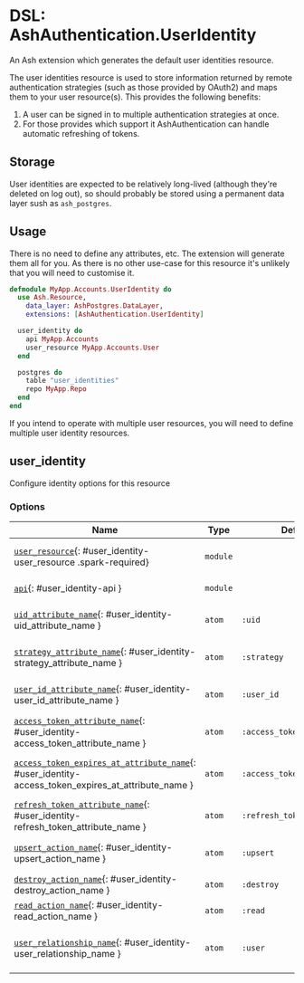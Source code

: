 <!--
This file was generated by Spark. Do not edit it by hand.
-->
# DSL: AshAuthentication.UserIdentity

An Ash extension which generates the default user identities resource.

The user identities resource is used to store information returned by remote
authentication strategies (such as those provided by OAuth2) and maps them to
your user resource(s).  This provides the following benefits:

  1. A user can be signed in to multiple authentication strategies at once.
  2. For those provides which support it AshAuthentication can handle
     automatic refreshing of tokens.

## Storage

User identities are expected to be relatively long-lived (although they're
deleted on log out), so should probably be stored using a permanent data layer
sush as `ash_postgres`.

## Usage

There is no need to define any attributes, etc.  The extension will generate
them all for you.  As there is no other use-case for this resource it's
unlikely that you will need to customise it.

```elixir
defmodule MyApp.Accounts.UserIdentity do
  use Ash.Resource,
    data_layer: AshPostgres.DataLayer,
    extensions: [AshAuthentication.UserIdentity]

  user_identity do
    api MyApp.Accounts
    user_resource MyApp.Accounts.User
  end

  postgres do
    table "user_identities"
    repo MyApp.Repo
  end
end
```

If you intend to operate with multiple user resources, you will need to define
multiple user identity resources.


## user_identity
Configure identity options for this resource






### Options

| Name | Type | Default | Docs |
|------|------|---------|------|
| [`user_resource`](#user_identity-user_resource){: #user_identity-user_resource .spark-required} | `module` |  | The user resource to which these identities belong. |
| [`api`](#user_identity-api){: #user_identity-api } | `module` |  | The Ash API to use to access this resource. |
| [`uid_attribute_name`](#user_identity-uid_attribute_name){: #user_identity-uid_attribute_name } | `atom` | `:uid` | The name of the `uid` attribute on this resource. |
| [`strategy_attribute_name`](#user_identity-strategy_attribute_name){: #user_identity-strategy_attribute_name } | `atom` | `:strategy` | The name of the `strategy` attribute on this resource. |
| [`user_id_attribute_name`](#user_identity-user_id_attribute_name){: #user_identity-user_id_attribute_name } | `atom` | `:user_id` | The name of the `user_id` attribute on this resource. |
| [`access_token_attribute_name`](#user_identity-access_token_attribute_name){: #user_identity-access_token_attribute_name } | `atom` | `:access_token` | The name of the `access_token` attribute on this resource. |
| [`access_token_expires_at_attribute_name`](#user_identity-access_token_expires_at_attribute_name){: #user_identity-access_token_expires_at_attribute_name } | `atom` | `:access_token_expires_at` | The name of the `access_token_expires_at` attribute on this resource. |
| [`refresh_token_attribute_name`](#user_identity-refresh_token_attribute_name){: #user_identity-refresh_token_attribute_name } | `atom` | `:refresh_token` | The name of the `refresh_token` attribute on this resource. |
| [`upsert_action_name`](#user_identity-upsert_action_name){: #user_identity-upsert_action_name } | `atom` | `:upsert` | The name of the action used to create and update records. |
| [`destroy_action_name`](#user_identity-destroy_action_name){: #user_identity-destroy_action_name } | `atom` | `:destroy` | The name of the action used to destroy records. |
| [`read_action_name`](#user_identity-read_action_name){: #user_identity-read_action_name } | `atom` | `:read` | The name of the action used to query identities. |
| [`user_relationship_name`](#user_identity-user_relationship_name){: #user_identity-user_relationship_name } | `atom` | `:user` | The name of the belongs-to relationship between identities and users. |







<style type="text/css">.spark-required::after { content: "*"; color: red !important; }</style>
